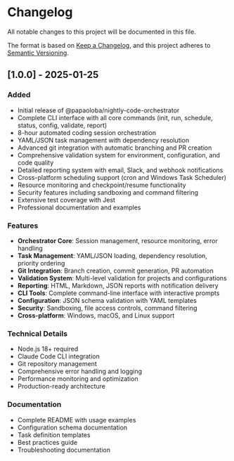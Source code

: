 # Changelog

All notable changes to this project will be documented in this file.

The format is based on [Keep a Changelog](https://keepachangelog.com/en/1.0.0/),
and this project adheres to [Semantic Versioning](https://semver.org/spec/v2.0.0.html).

## [1.0.0] - 2025-01-25

### Added
- Initial release of @papaoloba/nightly-code-orchestrator
- Complete CLI interface with all core commands (init, run, schedule, status, config, validate, report)
- 8-hour automated coding session orchestration
- YAML/JSON task management with dependency resolution
- Advanced git integration with automatic branching and PR creation
- Comprehensive validation system for environment, configuration, and code quality
- Detailed reporting system with email, Slack, and webhook notifications
- Cross-platform scheduling support (cron and Windows Task Scheduler)
- Resource monitoring and checkpoint/resume functionality
- Security features including sandboxing and command filtering
- Extensive test coverage with Jest
- Professional documentation and examples

### Features
- **Orchestrator Core**: Session management, resource monitoring, error handling
- **Task Management**: YAML/JSON loading, dependency resolution, priority ordering
- **Git Integration**: Branch creation, commit generation, PR automation
- **Validation System**: Multi-level validation for projects and configurations
- **Reporting**: HTML, Markdown, JSON reports with notification delivery
- **CLI Tools**: Complete command-line interface with interactive prompts
- **Configuration**: JSON schema validation with YAML templates
- **Security**: Sandboxing, file access controls, command filtering
- **Cross-platform**: Windows, macOS, and Linux support

### Technical Details
- Node.js 18+ required
- Claude Code CLI integration
- Git repository management
- Comprehensive error handling and logging
- Performance monitoring and optimization
- Production-ready architecture

### Documentation
- Complete README with usage examples
- Configuration schema documentation
- Task definition templates
- Best practices guide
- Troubleshooting documentation